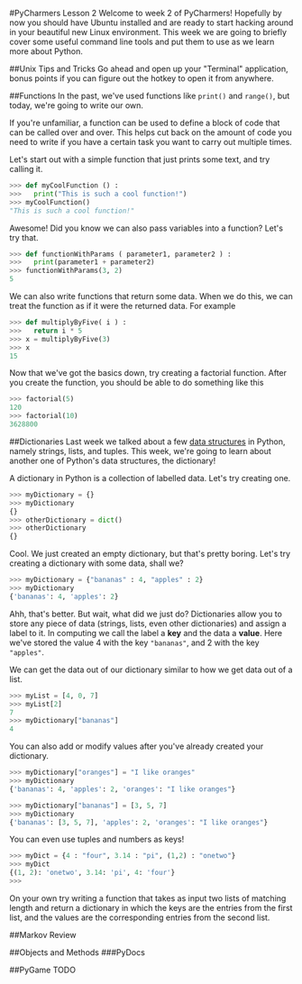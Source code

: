 #PyCharmers Lesson 2
Welcome to week 2 of PyCharmers! Hopefully by now you should have Ubuntu installed and are ready to start hacking around in your beautiful new Linux environment. This week we are going to briefly cover some useful command line tools and put them to use as we learn more about Python.

##Unix Tips and Tricks
Go ahead and open up your "Terminal" application, bonus points if you can figure out the hotkey to open it from anywhere.

##Functions
In the past, we've used functions like `print()` and `range()`, but today, we're going to write our own.

If you're unfamiliar, a function can be used to define a block of code that can be called over and over. This helps cut back on the amount of code you need to write if you have a certain task you want to carry out multiple times.

Let's start out with a simple function that just prints some text, and try calling it.

```py
>>> def myCoolFunction () :
>>>   print("This is such a cool function!")
>>> myCoolFunction()
"This is such a cool function!"
```

Awesome! Did you know we can also pass variables into a function? Let's try that.

```py
>>> def functionWithParams ( parameter1, parameter2 ) :
>>>   print(parameter1 + parameter2)
>>> functionWithParams(3, 2)
5
```

We can also write functions that return some data. When we do this, we can treat the function as if it were the returned data. For example

```py
>>> def multiplyByFive( i ) :
>>>   return i * 5
>>> x = multiplyByFive(3)
>>> x
15
```

Now that we've got the basics down, try creating a factorial function. After you create the function, you should be able to do something like this

```py
>>> factorial(5)
120
>>> factorial(10)
3628800
```

##Dictionaries
Last week we talked about a few [data structures](http://en.wikipedia.org/wiki/Data_structure) in Python, namely strings, lists, and tuples. This week, we're going to learn about another one of Python's data structures, the dictionary!

A dictionary in Python is a collection of labelled data. Let's try creating one.

```py
>>> myDictionary = {}
>>> myDictionary
{}
>>> otherDictionary = dict()
>>> otherDictionary
{}
```

Cool. We just created an empty dictionary, but that's pretty boring. Let's try creating a dictionary with some data, shall we?

```py
>>> myDictionary = {"bananas" : 4, "apples" : 2}
>>> myDictionary
{'bananas': 4, 'apples': 2}
```

Ahh, that's better. But wait, what did we just do? Dictionaries allow you to store any piece of data (strings, lists, even other dictionaries) and assign a label to it. In computing we call the label a **key** and the data a **value**. Here we've stored the value 4 with the key `"bananas"`, and 2 with the key `"apples"`.

We can get the data out of our dictionary similar to how we get data out of a list.

```py
>>> myList = [4, 0, 7]
>>> myList[2]
7
>>> myDictionary["bananas"]
4
```

You can also add or modify values after you've already created your dictionary.

```py
>>> myDictionary["oranges"] = "I like oranges"
>>> myDictionary
{'bananas': 4, 'apples': 2, 'oranges': "I like oranges"}
```
```py
>>> myDictionary["bananas"] = [3, 5, 7]
>>> myDictionary
{'bananas': [3, 5, 7], 'apples': 2, 'oranges': "I like oranges"}
```

You can even use tuples and numbers as keys!

```py
>>> myDict = {4 : "four", 3.14 : "pi", (1,2) : "onetwo"}
>>> myDict
{(1, 2): 'onetwo', 3.14: 'pi', 4: 'four'}
>>>
```

On your own try writing a function that takes as input two lists of matching length and return a dictionary in which the keys are the entries from the first list, and the values are the corresponding entries from the second list.

##Markov Review

##Objects and Methods
###PyDocs

##PyGame
TODO
